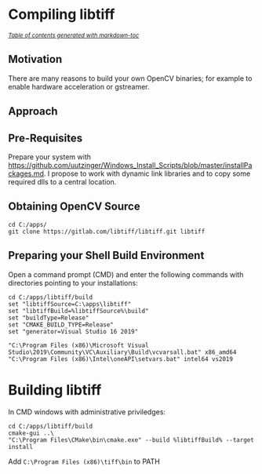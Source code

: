 # Compiling libtiff


<small><i><a href='http://ecotrust-canada.github.io/markdown-toc/'>Table of contents generated with markdown-toc</a></i></small>


## Motivation

There are many reasons to build your own OpenCV binaries; for example to enable hardware acceleration or gstreamer.

## Approach


## Pre-Requisites

Prepare your system with 
https://github.com/uutzinger/Windows_Install_Scripts/blob/master/installPackages.md.
I propose to work with dynamic link libraries and to copy some required dlls to a central location.

## Obtaining OpenCV Source

~~~~~~~~~~~~~~~~~~~~~~~~~~~~~~~~~~~~~~~~~~~~~~~~~~~~~~~~~~~~~~~~~~~~~~~~~~~~~~~~
cd C:/apps/
git clone https://gitlab.com/libtiff/libtiff.git libtiff
~~~~~~~~~~~~~~~~~~~~~~~~~~~~~~~~~~~~~~~~~~~~~~~~~~~~~~~~~~~~~~~~~~~~~~~~~~~~~~~~

## Preparing your Shell Build Environment
Open a command prompt (CMD) and enter the following commands with directories
pointing to your installations:
~~~~~~~~~~~~~~~~~~~~~~~~~~~~~~~~~~~~~~~~~~~~~~~~~~~~~~~~~~~~~~~~~~~~~~~~~~~~~~~~
cd C:/apps/libtiff/build
set "libtiffSource=C:\apps\libtiff"
set "libtiffBuild=%libtiffSource%\build"
set "buildType=Release"
set "CMAKE_BUILD_TYPE=Release"
set "generator=Visual Studio 16 2019"
~~~~~~~~~~~~~~~~~~~~~~~~~~~~~~~~~~~~~~~~~~~~~~~~~~~~~~~~~~~~~~~~~~~~~~~~~~~~~~~~

~~~~~~~~~~~~~~~~~~~~~~~~~~~~~~~~~~~~~~~~~~~~~~~~~~~~~~~~~~~~~~~~~~~~~~~~~~~~~~~~
"C:\Program Files (x86)\Microsoft Visual Studio\2019\Community\VC\Auxiliary\Build\vcvarsall.bat" x86_amd64
"C:\Program Files (x86)\Intel\oneAPI\setvars.bat" intel64 vs2019
~~~~~~~~~~~~~~~~~~~~~~~~~~~~~~~~~~~~~~~~~~~~~~~~~~~~~~~~~~~~~~~~~~~~~~~~~~~~~~~~

# Building libtiff
In CMD windows with administrative priviledges:
```
cd C:/apps/libtiff/build
cmake-gui ..\
"C:\Program Files\CMake\bin\cmake.exe" --build %libtiffBuild% --target install
```

Add `C:\Program Files (x86)\tiff\bin` to PATH
